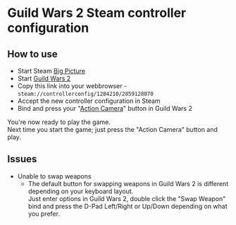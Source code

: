 # Guild Wars 2 Steam controller configuration

## How to use

* Start Steam [Big Picture](https://help.steampowered.com/en/faqs/view/3725-76D3-3F31-FB63#how)
* Start [Guild Wars 2](https://store.steampowered.com/app/1284210)
* Copy this link into your webbrowser - `steam://controllerconfig/1284210/2859128070`
* Accept the new controller configuration in Steam
* Bind and press your "[Action Camera](https://wiki.guildwars2.com/wiki/Action_Camera_Mode#/media/File:Action_Camera_Mode_options_menu.jpg)" button in Guild Wars 2

You're now ready to play the game.\
Next time you start the game; just press the "Action Camera" button and play.

## Issues

* Unable to swap weapons
  * The default button for swapping weapons in Guild Wars 2 is different depending on your keyboard layout.\
  Just enter options in Guild Wars 2, double click the "Swap Weapon" bind and press the D-Pad Left/Right or Up/Down depending on what you prefer.
